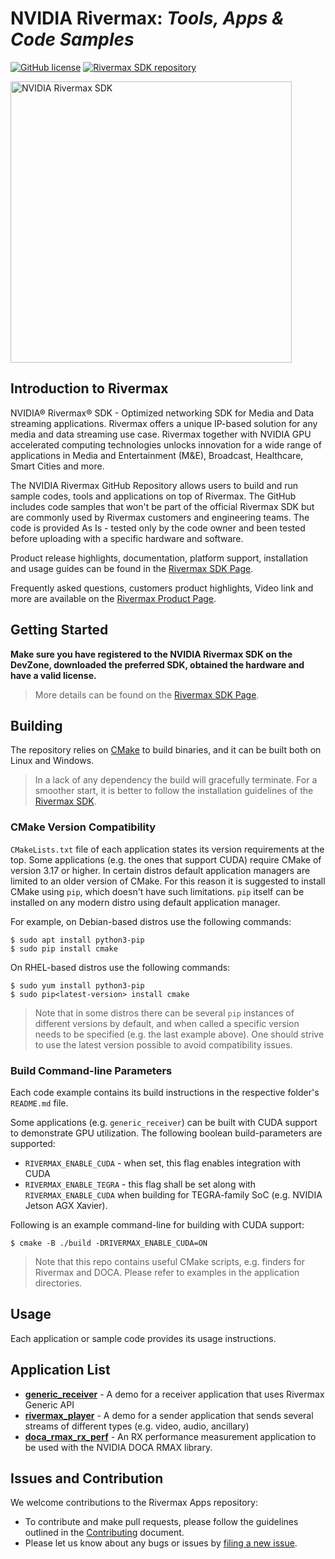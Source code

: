 NVIDIA Rivermax: _Tools, Apps & Code Samples_
===========

[![GitHub license](https://img.shields.io/github/license/NVIDIA/nvidia-docker?style=flat-square)](https://github.com/nvidia/rivermax/blob/master/License.md)
[![Rivermax SDK repository](https://img.shields.io/badge/Rivermax-SDK-blue?style=flat-square)](https://developer.nvidia.com/networking/rivermax-getting-started)

<img src="https://developer.nvidia.com/sites/default/files/akamai/networking/rivermax/Rivermax_SDK.jpg" width="450" title="NVIDIA Rivermax SDK"/>

Introduction to Rivermax
--------------------

NVIDIA® Rivermax® SDK -  Optimized networking SDK for Media and Data streaming applications.
Rivermax offers a unique IP-based solution for any media and data streaming use case. Rivermax together with NVIDIA GPU accelerated computing technologies unlocks innovation for a  wide range of applications in Media and Entertainment (M&E), Broadcast, Healthcare, Smart Cities and more.

The NVIDIA Rivermax GitHub Repository allows users to build and run sample codes, tools and applications on top of Rivermax. The GitHub includes code samples that won't be part of the official Rivermax SDK but are commonly used by Rivermax customers and engineering teams.
The code is provided As Is - tested only by the code owner and been tested before uploading with a specific hardware and software.

Product release highlights, documentation, platform support, installation and usage guides can be found in the [Rivermax SDK Page](https://developer.nvidia.com/networking/rivermax-getting-started).

Frequently asked questions, customers product highlights, Video link and more are available on the [Rivermax Product Page](https://developer.nvidia.com/networking/rivermax).

 Getting Started
--------------------

**Make sure you have registered to the NVIDIA Rivermax SDK on the DevZone, downloaded the preferred SDK, obtained the hardware and have a valid license.**  

> More details can be found on the [Rivermax SDK Page](https://developer.nvidia.com/networking/rivermax-getting-started).  

Building
--------------------

The repository relies on [CMake](https://cmake.org/) to build binaries, and it can be built both on Linux and Windows.  

> In a lack of any dependency the build will gracefully terminate. For a smoother start, it is better to follow the installation guidelines of the [Rivermax SDK](https://developer.nvidia.com/networking/rivermax-getting-started). 

### CMake Version Compatibility

`CMakeLists.txt` file of each application states its version requirements at the top. Some applications (e.g. the ones that support CUDA) require CMake of version 3.17 or higher. In certain distros default application managers are limited to an older version of CMake. For this reason it is suggested to install CMake using `pip`, which doesn't have such limitations. `pip` itself can be installed on any modern distro using default application manager. 

For example, on Debian-based distros use the following commands:

```shell
$ sudo apt install python3-pip
$ sudo pip install cmake
```

On RHEL-based distros use the following commands:

```shell
$ sudo yum install python3-pip
$ sudo pip<latest-version> install cmake
```
> Note that in some distros there can be several `pip` instances of different versions by default, 
> and when called a specific version needs to be specified (e.g. the last example above). 
> One should strive to use the latest version possible to avoid compatibility issues.

### Build Command-line Parameters

Each code example contains its build instructions in the respective folder's `README.md` file.

Some applications (e.g. `generic_receiver`) can be built with CUDA support to demonstrate GPU utilization. The following boolean build-parameters are supported:

- `RIVERMAX_ENABLE_CUDA` - when set, this flag enables integration with CUDA
- `RIVERMAX_ENABLE_TEGRA` - this flag shall be set along with `RIVERMAX_ENABLE_CUDA` when building for TEGRA-family SoC (e.g. NVIDIA Jetson AGX Xavier).

Following is an example command-line for building with CUDA support:

```shell
$ cmake -B ./build -DRIVERMAX_ENABLE_CUDA=ON
```

> Note that this repo contains useful CMake scripts, e.g. finders for Rivermax and DOCA. Please refer to examples in the application directories.

Usage
--------------------

Each application or sample code provides its usage instructions.

Application List
--------------------

- [**generic_receiver**](generic_receiver/README.md) - A demo for a receiver application that uses Rivermax Generic API
- [**rivermax_player**](rivermax_player/README.md) - A demo for a sender application that sends several streams of different types (e.g. video, audio, ancillary)
- [**doca_rmax_rx_perf**](doca_rmax_rx_perf/README.md) - An RX performance measurement application to be used with the NVIDIA DOCA RMAX library.

Issues and Contribution
--------------------

We welcome contributions to the Rivermax Apps repository:  
* To contribute and make pull requests, please follow the guidelines outlined in the [Contributing](CONTRIBUTING.md) document.
* Please let us know about any bugs or issues by [filing a new issue](https://github.com/NVIDIA/rivermax/issues/new).
